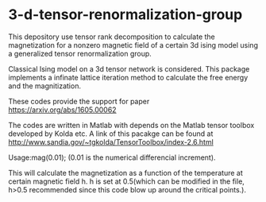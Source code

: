 # 3-d-tensor-renormalization-group

This depository use tensor rank decomposition to calculate the magnetization for a nonzero magnetic field of a certain 3d ising model using a generalized tensor renormalization group.

Classical Ising model on a 3d tensor network is considered. This package implements a infinate lattice iteration method to calculate the free energy and the magnitization.

These codes provide the support for paper https://arxiv.org/abs/1605.00062

The codes are written in Matlab with depends on the Matlab tensor toolbox developed by Kolda etc. A link of this pacakge can be found at http://www.sandia.gov/~tgkolda/TensorToolbox/index-2.6.html

Usage:mag(0.01); (0.01 is the numerical differencial increment).

This will calculate the magnetization as a function of the temperature at certain magnetic field h. h is set at 0.5(which can be modified in the file, h>0.5 recommended since this code blow up around the critical points.).
